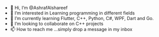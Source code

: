 - 👋 Hi, I’m @AshrafAlshareef
- 👀 I’m interested in Learning programming in different fields
- 🌱 I’m currently learning Flutter, C++, Python, C#, WPF, Dart and Go.
- 💞️ I’m looking to collaborate on C++ projects
- 📫 How to reach me ...simply drop a message in my inbox

<!---
AshrafAlshareef/AshrafAlshareef is a ✨ special ✨ repository because its `README.md` (this file) appears on your GitHub profile.
You can click the Preview link to take a look at your changes.
--->
